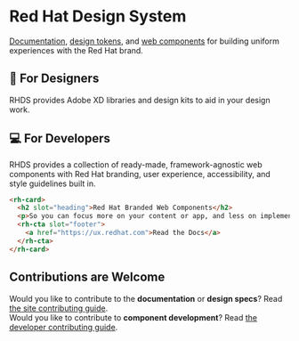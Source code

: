 # Red Hat Design System

[Documentation][docs], [design tokens][tokens], and [web components][elements] for building uniform experiences with the Red Hat brand.

## 🎨 For Designers

RHDS provides Adobe XD libraries and design kits to aid in your design work.

## 💻 For Developers

RHDS provides a collection of ready-made, framework-agnostic web components with Red Hat branding, user experience, accessibility, and style guidelines built in.

```html
<rh-card>
  <h2 slot="heading">Red Hat Branded Web Components</h2>
  <p>So you can focus more on your content or app, and less on implementation details.</p>
  <rh-cta slot="footer">
    <a href="https://ux.redhat.com">Read the Docs</a>
  </rh-cta>
</rh-card>
```

## Contributions are Welcome

Would you like to contribute to the **documentation** or **design specs**? Read [the site contributing guide][contributing].  
Would you like to contribute to **component development**? Read [the developer contributing guide][development].

[docs]: https://ux.redhat.com
[tokens]: https://red-hat-design-tokens.netlify.app
[elements]: https://ux.redhat.com/elements/
[contributing]: https://github.com/RedHat-UX/red-hat-design-system/tree/main/CONTRIBUTING_DESIGN.md
[development]: https://github.com/RedHat-UX/red-hat-design-system/tree/main/CONTRIBUTING_DEV.md
